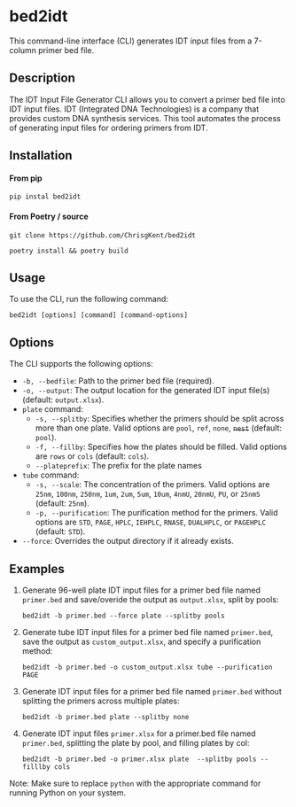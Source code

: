 # bed2idt 

This command-line interface (CLI) generates IDT input files from a 7-column primer bed file.

## Description

The IDT Input File Generator CLI allows you to convert a primer bed file into IDT input files. IDT (Integrated DNA Technologies) is a company that provides custom DNA synthesis services. This tool automates the process of generating input files for ordering primers from IDT.

## Installation

#### From pip

```pip instal bed2idt```

#### From Poetry / source

```git clone https://github.com/ChrisgKent/bed2idt```

```poetry install && poetry build```

## Usage

To use the CLI, run the following command:

    bed2idt [options] [command] [command-options]


## Options

The CLI supports the following options:

-   `-b, --bedfile`: Path to the primer bed file (required).
-   `-o, --output`: The output location for the generated IDT input file(s) (default: `output.xlsx`).
-   `plate` command:
    -   `-s, --splitby`: Specifies whether the primers should be split across more than one plate. Valid options are `pool`, `ref`, `none`, ~~`nest`~~ (default: `pool`).
    -   `-f, --fillby`: Specifies how the plates should be filled. Valid options are `rows` or `cols` (default: `cols`).
    -   `--plateprefix`: The prefix for the plate names
-   `tube` command:
    -   `-s, --scale`: The concentration of the primers. Valid options are `25nm`, `100nm`, `250nm`, `1um`, `2um`, `5um`, `10um`, `4nmU`, `20nmU`, `PU`, or `25nmS` (default: `25nm`).
    -   `-p, --purification`: The purification method for the primers. Valid options are `STD`, `PAGE`, `HPLC`, `IEHPLC`, `RNASE`, `DUALHPLC`, or `PAGEHPLC` (default: `STD`).
-   `--force`: Overrides the output directory if it already exists.

## Examples

1.  Generate 96-well plate IDT input files for a primer bed file named `primer.bed` and save/overide the output as `output.xlsx`, split by pools:

    ```bed2idt -b primer.bed --force plate --splitby pools```

2.  Generate tube IDT input files for a primer bed file named `primer.bed`, save the output as `custom_output.xlsx`, and specify a purification method:

    ```bed2idt -b primer.bed -o custom_output.xlsx tube --purification PAGE```

3.  Generate IDT input files for a primer bed file named `primer.bed` without splitting the primers across multiple plates:

    ```bed2idt -b primer.bed plate --splitby none```

4.  Generate IDT input files `primer.xlsx` for a primer.bed file named `primer.bed`, splitting the plate by pool, and filling plates by col:

    ```bed2idt -b primer.bed -o primer.xlsx plate  --splitby pools --filllby cols```

Note: Make sure to replace `python` with the appropriate command for running Python on your system.

## 
